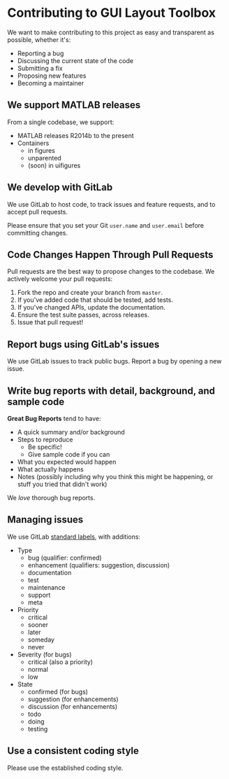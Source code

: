 # Contributing to GUI Layout Toolbox
We want to make contributing to this project as easy and transparent as possible, whether it's:

- Reporting a bug
- Discussing the current state of the code
- Submitting a fix
- Proposing new features
- Becoming a maintainer

## We support MATLAB releases
From a single codebase, we support:

- MATLAB releases R2014b to the present
- Containers
  - in figures
  - unparented
  - (soon) in uifigures

## We develop with GitLab
We use GitLab to host code, to track issues and feature requests, and to accept pull requests.

Please ensure that you set your Git `user.name` and `user.email` before committing changes.

## Code Changes Happen Through Pull Requests
Pull requests are the best way to propose changes to the codebase. We actively welcome your pull requests:

1. Fork the repo and create your branch from `master`.
2. If you've added code that should be tested, add tests.
3. If you've changed APIs, update the documentation.
4. Ensure the test suite passes, across releases.
5. Issue that pull request!

## Report bugs using GitLab's issues
We use GitLab issues to track public bugs. Report a bug by opening a new issue.

## Write bug reports with detail, background, and sample code
**Great Bug Reports** tend to have:

- A quick summary and/or background
- Steps to reproduce
  - Be specific!
  - Give sample code if you can
- What you expected would happen
- What actually happens
- Notes (possibly including why you think this might be happening, or stuff you tried that didn't work)

We *love* thorough bug reports.

## Managing issues
We use GitLab [standard labels](https://gitlab.com/gitlab-org/gitlab/-/issues/17563), with additions:

- Type
  - bug (qualifier: confirmed)
  - enhancement (qualifiers: suggestion, discussion)
  - documentation
  - test
  - maintenance
  - support
  - meta
- Priority
  - critical
  - sooner
  - later
  - someday
  - never
- Severity (for bugs)
  - critical (also a priority)
  - normal
  - low
- State
  - confirmed (for bugs)
  - suggestion (for enhancements)
  - discussion (for enhancements)
  - todo
  - doing
  - testing

## Use a consistent coding style
Please use the established coding style.